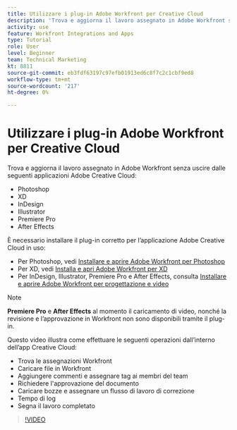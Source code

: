 ```yaml
---
title: Utilizzare i plug-in Adobe Workfront per Creative Cloud
description: 'Trova e aggiorna il lavoro assegnato in Adobe Workfront senza uscire dalle seguenti applicazioni Adobe Creative Cloud: Photoshop, XD, InDesign, Illustrator, Premiere Pro e After Effects'
activity: use
feature: Workfront Integrations and Apps
type: Tutorial
role: User
level: Beginner
team: Technical Marketing
kt: 8811
source-git-commit: eb3fdf63197c97efb01913ed6c8f7c2c1cbf9ed8
workflow-type: tm+mt
source-wordcount: '217'
ht-degree: 0%

---
```


# Utilizzare i plug-in Adobe Workfront per Creative Cloud

Trova e aggiorna il lavoro assegnato in Adobe Workfront senza uscire dalle seguenti applicazioni Adobe Creative Cloud:

* Photoshop
* XD
* InDesign
* Illustrator
* Premiere Pro
* After Effects

È necessario installare il plug-in corretto per l’applicazione Adobe Creative Cloud in uso:

* Per Photoshop, vedi [Installare e aprire Adobe Workfront per Photoshop](https://experienceleague.adobe.com/docs/workfront/using/adobe-workfront-integrations/workfront-for-creative-cloud/install-wf-cc/wf-cc-install-ps.html?)
* Per XD, vedi [Installa e apri Adobe Workfront per XD](https://experienceleague.adobe.com/docs/workfront/using/adobe-workfront-integrations/workfront-for-creative-cloud/install-wf-cc/wf-adobe-xd-install.html?)
* Per InDesign, Illustrator, Premiere Pro e After Effects, consulta [Installare e aprire Adobe Workfront per progettazione e video](https://experienceleague.adobe.com/docs/workfront/using/adobe-workfront-integrations/workfront-for-creative-cloud/install-wf-cc/wf-install-cc.html?)

>[!NOTE]
>
>**Premiere Pro** e **After Effects** al momento il caricamento di video, nonché la revisione e l’approvazione in Workfront non sono disponibili tramite il plug-in.


Questo video illustra come effettuare le seguenti operazioni dall’interno dell’app Creative Cloud:

* Trova le assegnazioni Workfront
* Caricare file in Workfront
* Aggiungere commenti e assegnare tag ai membri del team
* Richiedere l&#39;approvazione del documento
* Caricare bozze e assegnare un flusso di lavoro di correzione
* Tempo di log
* Segna il lavoro completato

>[!VIDEO](https://video.tv.adobe.com/v/3415452/?quality=12)
